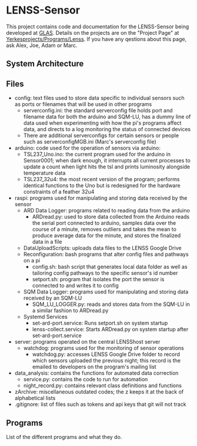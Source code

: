 # LENSS-Sensor
This project contains code and documentation for the LENSS-Sensor being developed at [GLAS](https://www.glaseducation.org). Details on the projects are on the "Project Page" at [Yerkesprojects/Programs/Lenss](https://sites.google.com/a/starsatyerkes.net/yerkesprojects/programs/lenss). If you have any qestions about this page, ask Alex, Joe, Adam or Marc.

## System Architecture

## Files
  * config: text files used to store data specific to individual sensors such as ports or filenames that will be used in other programs
     * serverconfig.ini: the standard serverconfig file holds port and filename data for both the arduino and SQM-LU, has a dummy line of data used when experimenting with how the pi's programs affect data, and directs to a log monitoring the status of connected devices
    * There are additional serverconfigs for certain sensors or people such as serverconfigMGB.ini (Marc's serverconfig file)
  * arduino: code used for the operation of sensors via arduino:
    * TSL237_Uno.ino: the current program used for the arduino in Sensor0001; when dark enough, it interrupts all current processes to update a count when light hits the tsl and prints luminosity alongside temperature data
    * TSL237_32u4: the most recent version of the program; performs identical functions to the Uno but is redesigned for the hardware constraints of a feather 32u4
  * raspi: programs used for manipulating and storing data received by the sensor
    * ARD Data Logger: programs related to reading data from the arduino
      * ARDread.py: used to store data collected from the Arduino reads the serial port connected to arduino, samples data over the course of a minute, removes outliers and takes the mean to produce average data for the minute, and  stores the finalized data in a file
    * DataUploadScripts: uploads data files to the LENSS Google Drive
    * Reconfiguration: bash programs that alter config files and pathways on a pi
      * config.sh: bash script that generates local data folder as well as tailoring config pathways to the specific sensor's id number
      * setport.sh: program that isolates the port the sensor is connected to and writes it to config
    * SQM Data Logger: programs used for manipulating and storing data received by an SQM-LU
      * SQM_LU_LOGGER.py: reads and stores data from the SQM-LU in a similar fashion to ARDread.py
    * Systemd Services
      * set-ard-port.service: Runs setport.sh on system startup
      * lenss-collect.service: Starts ARDread.py on system startup after set-ard-port.service
  * server: programs operated on the central LENSShost server
    * watchdog: programs used for the monitoring of sensor operations
      * watchdog.py: accesses LENSS Google Drive folder to record which sensors uploaded the previous night; this record is the emailed to developers on the program's mailing list
  * data_analysis: contains the functions for automated data correction
    * service.py: contains the code to run for automation
    * night_record.py: contains relevant class definitions and functions
  * zArchive: miscellaneous outdated codes; the z keeps it at the back of alphabetical lists
  * .gitignore: list of files such as tokens and api keys that git will not track


## Programs
List of the different programs and what they do.

